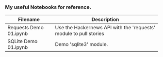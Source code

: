 ### My useful Notebooks for reference.

| Filename               | Description                                                       |
| ---------------------- | ----------------------------------------------------------------- |
| Requests Demo 01.ipynb | Use the Hackernews API with the 'requests' module to pull stories |
| SQLite Demo 01.ipynb   | Demo 'sqlite3' module.                                            |
